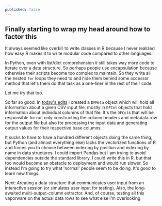 ```yaml
---
published: false
---
```

## Finally starting to wrap my head around how to factor this

It always seemed like overkill to write classes in R because I never realized how easy R makes it to write modular code compared to other languages.

In Python, even with list/dict comprehension it still takes way more code to iterate over a data structure. So perhaps people use encapsulation because otherwise their scripts become too complex to maintain. So they write all the nested `for` loops they need to and hide them behind some accessor method that let's them do that task as a one-liner in the rest of their code.

Let me try that too.

So far so good. In [today's edits](https://github.com/UTHSCSA-CIRD/datafinisher/compare/7893283...dfb7a6f) I created a `DFMeta` object which will hold all information about a given CSV input file, mostly in `DFCol` objects that hold information about individual columns of that file. It's the `DFCol`s that will be responsible for not only constructing the column headers and metadata row for the output file but also for processing the input data and generating output values for their respective base columns.

It sucks to have to have a hundred different objects doing the same thing, but Python (and almost everything else) lacks the vectorized functions of R and forces you to choose between indexing by position and indexing by name in data structures. I could import Pandas but I am trying to avoid dependencies outside the standard library. I could write this in R, but that too would become an obstacle to deployment and would run slower. So instead I'm going to try what 'normal' people seem to be doing. It's good to learn new things.

Next: Areating a data structure that communicates user input from an interactive session (or simulates user input for testing). Also, the long-awaited multi-output-column extractor. And, of course, testing all this vaporware on the actual data rows to see what else I'm overlooking.
